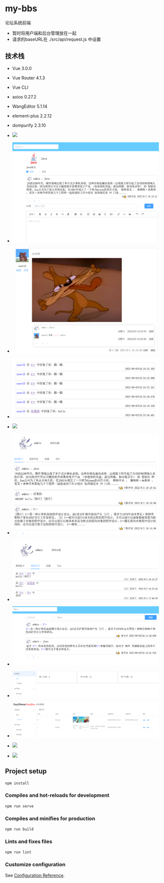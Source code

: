 # my-bbs
论坛系统前端

* 暂时将用户端和后台管理放在一起
* 请求的baseURL在 ./src/api/request.js 中设置
## 技术栈
* Vue 3.0.0
* Vue Router 4.1.3
* Vue CLI
* axios 0.27.2
* WangEditor 5.1.14
* element-plus 2.2.12
* dompurify 2.3.10

* ![](asset/1.png)
* ![](asset/2.png)
* ![](asset/3.png)
* ![](asset/4.png)
* ![](asset/5.png)
* ![](asset/6.png)
* ![](asset/7.png)
* ![](asset/8.png)
* ![](asset/9.png)
* ![](asset/10.png)
* ![](asset/11.png)
* ![](asset/12.png)

## Project setup
```
npm install
```
### Compiles and hot-reloads for development
```
npm run serve
```
### Compiles and minifies for production
```
npm run build
```
### Lints and fixes files
```
npm run lint
```
### Customize configuration
See [Configuration Reference](https://cli.vuejs.org/config/).
